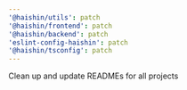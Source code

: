 ```yaml
---
'@haishin/utils': patch
'@haishin/frontend': patch
'@haishin/backend': patch
'eslint-config-haishin': patch
'@haishin/tsconfig': patch
---
```


Clean up and update READMEs for all projects
